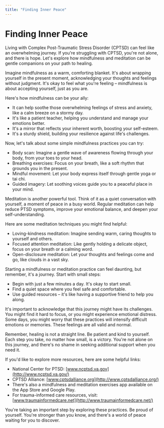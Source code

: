 ```yaml
---
title: "Finding Inner Peace"
---
```


# Finding Inner Peace

Living with Complex Post-Traumatic Stress Disorder (CPTSD) can feel like an overwhelming journey. If you're struggling with CPTSD, you're not alone, and there is hope. Let's explore how mindfulness and meditation can be gentle companions on your path to healing.

Imagine mindfulness as a warm, comforting blanket. It's about wrapping yourself in the present moment, acknowledging your thoughts and feelings without judgment. It's okay to feel what you're feeling – mindfulness is about accepting yourself, just as you are.

Here's how mindfulness can be your ally:

- It can help soothe those overwhelming feelings of stress and anxiety, like a calm breeze on a stormy day.
- It's like a patient teacher, helping you understand and manage your emotions better.
- It's a mirror that reflects your inherent worth, boosting your self-esteem.
- It's a sturdy shield, building your resilience against life's challenges.

Now, let's talk about some simple mindfulness practices you can try:

- Body scan: Imagine a gentle wave of awareness flowing through your body, from your toes to your head.
- Breathing exercises: Focus on your breath, like a soft rhythm that grounds you in the present.
- Mindful movement: Let your body express itself through gentle yoga or tai chi.
- Guided imagery: Let soothing voices guide you to a peaceful place in your mind.

Meditation is another powerful tool. Think of it as a quiet conversation with yourself, a moment of peace in a busy world. Regular meditation can help reduce PTSD symptoms, improve your emotional balance, and deepen your self-understanding.

Here are some meditation techniques you might find helpful:

- Loving-kindness meditation: Imagine sending warm, caring thoughts to yourself and others.
- Focused attention meditation: Like gently holding a delicate object, focus on your breath or a calming word.
- Open-disclosure meditation: Let your thoughts and feelings come and go, like clouds in a vast sky.

Starting a mindfulness or meditation practice can feel daunting, but remember, it's a journey. Start with small steps:

- Begin with just a few minutes a day. It's okay to start small.
- Find a quiet space where you feel safe and comfortable.
- Use guided resources – it's like having a supportive friend to help you along.

It's important to acknowledge that this journey might have its challenges. You might find it hard to focus, or you might experience emotional distress. Some days, you might worry that these practices will intensify difficult emotions or memories. These feelings are all valid and normal.

Remember, healing is not a straight line. Be patient and kind to yourself. Each step you take, no matter how small, is a victory. You're not alone on this journey, and there's no shame in seeking additional support when you need it.

If you'd like to explore more resources, here are some helpful links:

- National Center for PTSD: [www.ncptsd.va.gov](http://www.ncptsd.va.gov/)
- CPTSD Alliance: [www.cptsdalliance.org](http://www.cptsdalliance.org/)
- There's also a mindfulness and meditation exercises app available on the App Store and Google Play.
- For trauma-informed care resources, visit: [www.traumainformedcare.net](http://www.traumainformedcare.net/)

You're taking an important step by exploring these practices. Be proud of yourself. You're stronger than you know, and there's a world of peace waiting for you to discover.